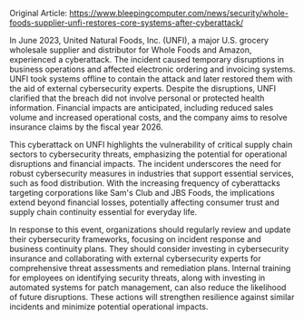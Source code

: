 Original Article: https://www.bleepingcomputer.com/news/security/whole-foods-supplier-unfi-restores-core-systems-after-cyberattack/

In June 2023, United Natural Foods, Inc. (UNFI), a major U.S. grocery wholesale supplier and distributor for Whole Foods and Amazon, experienced a cyberattack. The incident caused temporary disruptions in business operations and affected electronic ordering and invoicing systems. UNFI took systems offline to contain the attack and later restored them with the aid of external cybersecurity experts. Despite the disruptions, UNFI clarified that the breach did not involve personal or protected health information. Financial impacts are anticipated, including reduced sales volume and increased operational costs, and the company aims to resolve insurance claims by the fiscal year 2026.

This cyberattack on UNFI highlights the vulnerability of critical supply chain sectors to cybersecurity threats, emphasizing the potential for operational disruptions and financial impacts. The incident underscores the need for robust cybersecurity measures in industries that support essential services, such as food distribution. With the increasing frequency of cyberattacks targeting corporations like Sam's Club and JBS Foods, the implications extend beyond financial losses, potentially affecting consumer trust and supply chain continuity essential for everyday life.

In response to this event, organizations should regularly review and update their cybersecurity frameworks, focusing on incident response and business continuity plans. They should consider investing in cybersecurity insurance and collaborating with external cybersecurity experts for comprehensive threat assessments and remediation plans. Internal training for employees on identifying security threats, along with investing in automated systems for patch management, can also reduce the likelihood of future disruptions. These actions will strengthen resilience against similar incidents and minimize potential operational impacts.